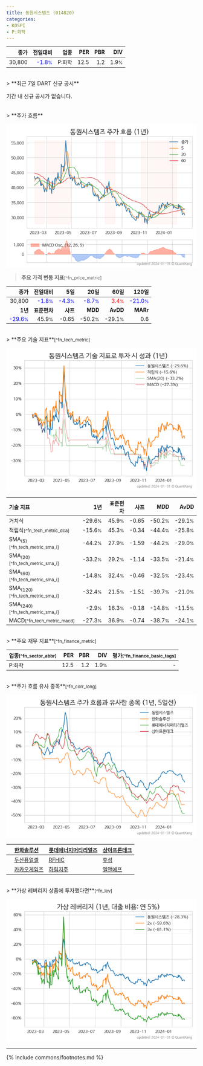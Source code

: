 ```yaml
---
title: 동원시스템즈 (014820)
categories:
- KOSPI
- P:화학
---
```

| **종가** | **전일대비** | **업종** | **PER** | **PBR** | **DIV** |
| -------: | -----------: | -------: | ------: | ------: | ------: |
| 30,800 | <span style="color: blue">-1.8<small>%</small></span> | P:화학 | 12.5 | 1.2 | 1.9<small>%</small> |

<!-- more -->

<br>
> **최근 7일 DART 신규 공시**<a id="dart"></a>


기간 내 신규 공시가 없습니다.

<br>
> **주가 흐름**<a id="price"></a>

![014820](/stock/images/014820.png)

> **주요 가격 변동 지표**<small>[^fn_price_metric]</small>

| **종가** | **전일대비** | **5일** | **20일** | **60일** | **120일** |
| -------: | -----------: | ------: | -------: | -------: | --------: |
| 30,800 | <span style="color: blue">-1.8<small>%</small></span> | <span style="color: blue">-4.3<small>%</small></span> | <span style="color: blue">-8.7<small>%</small></span> | <span style="color: red">3.4<small>%</small></span> | <span style="color: blue">-21.0<small>%</small></span> |
| **1년** | **표준편차** | **샤프** | **MDD** | **AvDD** | **MARr** |
| <span style="color: blue">-29.6<small>%</small></span> | 45.9<small>%</small> | -0.65 | -50.2<small>%</small> | -29.1<small>%</small> | 0.6 |

<br>
> **주요 기술 지표**<small>[^fn_tech_metric]</small>


![014820](/stock/images/014820_tech.png)

| **기술 지표** | **1년** | **표준편차** | **샤프** | **MDD** | **AvDD** |
| :------------ | ------: | -----------: | -------: | ------: | -------: |
| 거치식 | -29.6<small>%</small> | 45.9<small>%</small> | -0.65 | -50.2<small>%</small> | -29.1<small>%</small> |
| 적립식<small>[^fn_tech_metric_dca]</small> | -15.6<small>%</small> | 45.3<small>%</small> | -0.34 | -44.4<small>%</small> | -25.8<small>%</small> |
| SMA<sub>(5)</sub><small>[^fn_tech_metric_sma_i]</small> | -44.2<small>%</small> | 27.9<small>%</small> | -1.59 | -44.2<small>%</small> | -29.0<small>%</small> |
| SMA<sub>(20)</sub><small>[^fn_tech_metric_sma_i]</small> | -33.2<small>%</small> | 29.2<small>%</small> | -1.14 | -33.5<small>%</small> | -21.4<small>%</small> |
| SMA<sub>(60)</sub><small>[^fn_tech_metric_sma_i]</small> | -14.8<small>%</small> | 32.4<small>%</small> | -0.46 | -32.5<small>%</small> | -23.4<small>%</small> |
| SMA<sub>(120)</sub><small>[^fn_tech_metric_sma_i]</small> | -32.4<small>%</small> | 21.5<small>%</small> | -1.51 | -39.7<small>%</small> | -21.0<small>%</small> |
| SMA<sub>(240)</sub><small>[^fn_tech_metric_sma_i]</small> | -2.9<small>%</small> | 16.3<small>%</small> | -0.18 | -14.8<small>%</small> | -11.5<small>%</small> |
| MACD<small>[^fn_tech_metric_macd]</small> | -27.3<small>%</small> | 36.9<small>%</small> | -0.74 | -38.7<small>%</small> | -24.1<small>%</small> |

<br>
> **주요 재무 지표**<small>[^fn_finance_metric]</small>

| **업종**<small>[^fn_sector_abbr]</small> | **PER** | **PBR** | **DIV** | **평가**<small>[^fn_finance_basic_tags]</small> |
| :--------------------------------------- | ------: | ------: | ------: | ----------------------------------------------: |
| P:화학 | 12.5 | 1.2 | 1.9<small>%</small> | - |

<br>
> **주가 흐름 유사 종목**<a id="corr"></a><small>[^fn_corr_long]</small>

![014820](/stock/images/014820_corr.png)

|    | [한화솔루션](/009830/) | [롯데에너지머티리얼즈](/020150/) | [상아프론테크](/089980/) |
| :- | :------------------------------------- | :------------------------------------- | :--------------------------------------|
|    | [두산퓨얼셀](/336260/) | [RFHIC](/218410/) | [후성](/093370/) |
|    | [카카오게임즈](/293490/) | [하림지주](/003380/) | [엘앤에프](/066970/) |

<br>
> **가상 레버리지 상품에 투자했다면**<a id="2x"></a><small>[^fn_lev]</small>

![014820](/stock/images/014820_2x.png)

---
{% include commons/footnotes.md %}